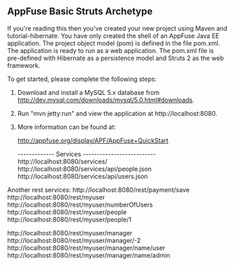 AppFuse Basic Struts Archetype
--------------------------------------------------------------------------------
If you're reading this then you've created your new project using Maven and
tutorial-hibernate.  You have only created the shell of an AppFuse Java EE
application.  The project object model (pom) is defined in the file pom.xml.
The application is ready to run as a web application. The pom.xml file is
pre-defined with Hibernate as a persistence model and Struts 2 as the web
framework.

To get started, please complete the following steps:

1. Download and install a MySQL 5.x database from 
   http://dev.mysql.com/downloads/mysql/5.0.html#downloads.

2. Run "mvn jetty:run" and view the application at http://localhost:8080.

3. More information can be found at:

   http://appfuse.org/display/APF/AppFuse+QuickStart
   
   ------------- Services --------------------------
   http://localhost:8080/services/
   http://localhost:8080/services/api/people.json
   http://localhost:8080/services/api/users.json
   
Another rest services:
http://localhost:8080/rest/payment/save
http://localhost:8080/rest/myuser
http://localhost:8080/rest/myuser/numberOfUsers
http://localhost:8080/rest/myuser/people
http://localhost:8080/rest/myuser/people/1

http://localhost:8080/rest/myuser/manager
http://localhost:8080/rest/myuser/manager/-2
http://localhost:8080/rest/myuser/manager/name/user
http://localhost:8080/rest/myuser/manager/name/admin
